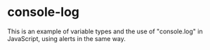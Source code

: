 # console-log
This is an example of variable types and the use of "console.log" in JavaScript, using alerts in the same way.
